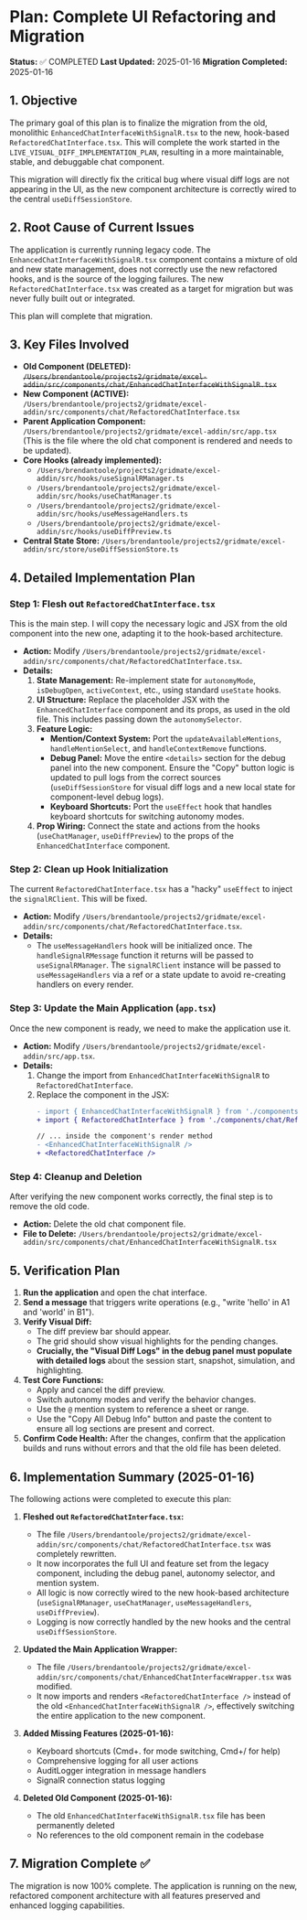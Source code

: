 # Plan: Complete UI Refactoring and Migration

**Status:** ✅ COMPLETED
**Last Updated:** 2025-01-16
**Migration Completed:** 2025-01-16

## 1. Objective

The primary goal of this plan is to finalize the migration from the old, monolithic `EnhancedChatInterfaceWithSignalR.tsx` to the new, hook-based `RefactoredChatInterface.tsx`. This will complete the work started in the `LIVE_VISUAL_DIFF_IMPLEMENTATION_PLAN`, resulting in a more maintainable, stable, and debuggable chat component.

This migration will directly fix the critical bug where visual diff logs are not appearing in the UI, as the new component architecture is correctly wired to the central `useDiffSessionStore`.

## 2. Root Cause of Current Issues

The application is currently running legacy code. The `EnhancedChatInterfaceWithSignalR.tsx` component contains a mixture of old and new state management, does not correctly use the new refactored hooks, and is the source of the logging failures. The new `RefactoredChatInterface.tsx` was created as a target for migration but was never fully built out or integrated.

This plan will complete that migration.

## 3. Key Files Involved

*   **Old Component (DELETED):** ~~`/Users/brendantoole/projects2/gridmate/excel-addin/src/components/chat/EnhancedChatInterfaceWithSignalR.tsx`~~
*   **New Component (ACTIVE):** `/Users/brendantoole/projects2/gridmate/excel-addin/src/components/chat/RefactoredChatInterface.tsx`
*   **Parent Application Component:** `/Users/brendantoole/projects2/gridmate/excel-addin/src/app.tsx` (This is the file where the old chat component is rendered and needs to be updated).
*   **Core Hooks (already implemented):**
    *   `/Users/brendantoole/projects2/gridmate/excel-addin/src/hooks/useSignalRManager.ts`
    *   `/Users/brendantoole/projects2/gridmate/excel-addin/src/hooks/useChatManager.ts`
    *   `/Users/brendantoole/projects2/gridmate/excel-addin/src/hooks/useMessageHandlers.ts`
    *   `/Users/brendantoole/projects2/gridmate/excel-addin/src/hooks/useDiffPreview.ts`
*   **Central State Store:** `/Users/brendantoole/projects2/gridmate/excel-addin/src/store/useDiffSessionStore.ts`

## 4. Detailed Implementation Plan

### Step 1: Flesh out `RefactoredChatInterface.tsx`

This is the main step. I will copy the necessary logic and JSX from the old component into the new one, adapting it to the hook-based architecture.

*   **Action:** Modify `/Users/brendantoole/projects2/gridmate/excel-addin/src/components/chat/RefactoredChatInterface.tsx`.
*   **Details:**
    1.  **State Management:** Re-implement state for `autonomyMode`, `isDebugOpen`, `activeContext`, etc., using standard `useState` hooks.
    2.  **UI Structure:** Replace the placeholder JSX with the `EnhancedChatInterface` component and its props, as used in the old file. This includes passing down the `autonomySelector`.
    3.  **Feature Logic:**
        *   **Mention/Context System:** Port the `updateAvailableMentions`, `handleMentionSelect`, and `handleContextRemove` functions.
        *   **Debug Panel:** Move the entire `<details>` section for the debug panel into the new component. Ensure the "Copy" button logic is updated to pull logs from the correct sources (`useDiffSessionStore` for visual diff logs and a new local state for component-level debug logs).
        *   **Keyboard Shortcuts:** Port the `useEffect` hook that handles keyboard shortcuts for switching autonomy modes.
    4.  **Prop Wiring:** Connect the state and actions from the hooks (`useChatManager`, `useDiffPreview`) to the props of the `EnhancedChatInterface` component.

### Step 2: Clean up Hook Initialization

The current `RefactoredChatInterface.tsx` has a "hacky" `useEffect` to inject the `signalRClient`. This will be fixed.

*   **Action:** Modify `/Users/brendantoole/projects2/gridmate/excel-addin/src/components/chat/RefactoredChatInterface.tsx`.
*   **Details:**
    *   The `useMessageHandlers` hook will be initialized once. The `handleSignalRMessage` function it returns will be passed to `useSignalRManager`. The `signalRClient` instance will be passed to `useMessageHandlers` via a ref or a state update to avoid re-creating handlers on every render.

### Step 3: Update the Main Application (`app.tsx`)

Once the new component is ready, we need to make the application use it.

*   **Action:** Modify `/Users/brendantoole/projects2/gridmate/excel-addin/src/app.tsx`.
*   **Details:**
    1.  Change the import from `EnhancedChatInterfaceWithSignalR` to `RefactoredChatInterface`.
    2.  Replace the component in the JSX:
        ```diff
        - import { EnhancedChatInterfaceWithSignalR } from './components/chat/EnhancedChatInterfaceWithSignalR';
        + import { RefactoredChatInterface } from './components/chat/RefactoredChatInterface';

        // ... inside the component's render method
        - <EnhancedChatInterfaceWithSignalR />
        + <RefactoredChatInterface />
        ```

### Step 4: Cleanup and Deletion

After verifying the new component works correctly, the final step is to remove the old code.

*   **Action:** Delete the old chat component file.
*   **File to Delete:** `/Users/brendantoole/projects2/gridmate/excel-addin/src/components/chat/EnhancedChatInterfaceWithSignalR.tsx`

## 5. Verification Plan

1.  **Run the application** and open the chat interface.
2.  **Send a message** that triggers write operations (e.g., "write 'hello' in A1 and 'world' in B1").
3.  **Verify Visual Diff:**
    *   The diff preview bar should appear.
    *   The grid should show visual highlights for the pending changes.
    *   **Crucially, the "Visual Diff Logs" in the debug panel must populate with detailed logs** about the session start, snapshot, simulation, and highlighting.
4.  **Test Core Functions:**
    *   Apply and cancel the diff preview.
    *   Switch autonomy modes and verify the behavior changes.
    *   Use the `@` mention system to reference a sheet or range.
    *   Use the "Copy All Debug Info" button and paste the content to ensure all log sections are present and correct.
5.  **Confirm Code Health:** After the changes, confirm that the application builds and runs without errors and that the old file has been deleted.

## 6. Implementation Summary (2025-01-16)

The following actions were completed to execute this plan:

1.  **Fleshed out `RefactoredChatInterface.tsx`:**
    *   The file `/Users/brendantoole/projects2/gridmate/excel-addin/src/components/chat/RefactoredChatInterface.tsx` was completely rewritten.
    *   It now incorporates the full UI and feature set from the legacy component, including the debug panel, autonomy selector, and mention system.
    *   All logic is now correctly wired to the new hook-based architecture (`useSignalRManager`, `useChatManager`, `useMessageHandlers`, `useDiffPreview`).
    *   Logging is now correctly handled by the new hooks and the central `useDiffSessionStore`.

2.  **Updated the Main Application Wrapper:**
    *   The file `/Users/brendantoole/projects2/gridmate/excel-addin/src/components/chat/EnhancedChatInterfaceWrapper.tsx` was modified.
    *   It now imports and renders `<RefactoredChatInterface />` instead of the old `<EnhancedChatInterfaceWithSignalR />`, effectively switching the entire application to the new component.

3.  **Added Missing Features (2025-01-16):**
    *   Keyboard shortcuts (Cmd+. for mode switching, Cmd+/ for help)
    *   Comprehensive logging for all user actions
    *   AuditLogger integration in message handlers
    *   SignalR connection status logging

4.  **Deleted Old Component (2025-01-16):**
    *   The old `EnhancedChatInterfaceWithSignalR.tsx` file has been permanently deleted
    *   No references to the old component remain in the codebase

## 7. Migration Complete ✅

The migration is now 100% complete. The application is running on the new, refactored component architecture with all features preserved and enhanced logging capabilities.